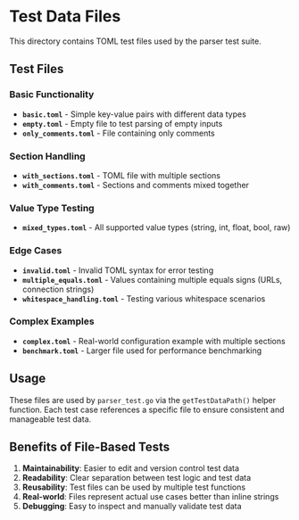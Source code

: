 # Test Data Files

This directory contains TOML test files used by the parser test suite.

## Test Files

### Basic Functionality
- **`basic.toml`** - Simple key-value pairs with different data types
- **`empty.toml`** - Empty file to test parsing of empty inputs
- **`only_comments.toml`** - File containing only comments

### Section Handling
- **`with_sections.toml`** - TOML file with multiple sections
- **`with_comments.toml`** - Sections and comments mixed together

### Value Type Testing
- **`mixed_types.toml`** - All supported value types (string, int, float, bool, raw)

### Edge Cases
- **`invalid.toml`** - Invalid TOML syntax for error testing
- **`multiple_equals.toml`** - Values containing multiple equals signs (URLs, connection strings)
- **`whitespace_handling.toml`** - Testing various whitespace scenarios

### Complex Examples
- **`complex.toml`** - Real-world configuration example with multiple sections
- **`benchmark.toml`** - Larger file used for performance benchmarking

## Usage

These files are used by `parser_test.go` via the `getTestDataPath()` helper function.
Each test case references a specific file to ensure consistent and manageable test data.

## Benefits of File-Based Tests

1. **Maintainability**: Easier to edit and version control test data
2. **Readability**: Clear separation between test logic and test data
3. **Reusability**: Test files can be used by multiple test functions
4. **Real-world**: Files represent actual use cases better than inline strings
5. **Debugging**: Easy to inspect and manually validate test data
